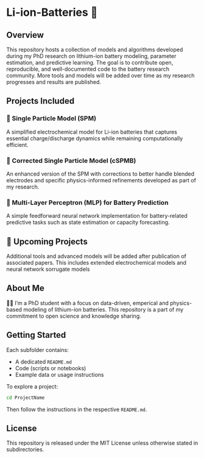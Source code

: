 # Li-ion-Batteries 🔋

## Overview
This repository hosts a collection of models and algorithms developed during my PhD research on lithium-ion battery modeling, parameter estimation, and predictive learning. The goal is to contribute open, reproducible, and well-documented code to the battery research community. More tools and models will be added over time as my research progresses and results are published.

## Projects Included

### 🔹 Single Particle Model (SPM)
A simplified electrochemical model for Li-ion batteries that captures essential charge/discharge dynamics while remaining computationally efficient.

### 🔹 Corrected Single Particle Model (cSPMB)
An enhanced version of the SPM with corrections to better handle blended electrodes and specific physics-informed refinements developed as part of my research.

### 🔹 Multi-Layer Perceptron (MLP) for Battery Prediction
A simple feedforward neural network implementation for battery-related predictive tasks such as state estimation or capacity forecasting.

## 🔄 Upcoming Projects
Additional tools and advanced models will be added after publication of associated papers. This includes extended electrochemical models and neural network sorrugate models

## About Me
👨‍🔬 I’m a PhD student with a focus on data-driven, emperical and physics-based modeling of lithium-ion batteries. This repository is a part of my commitment to open science and knowledge sharing.

## Getting Started
Each subfolder contains:
- A dedicated `README.md`
- Code (scripts or notebooks)
- Example data or usage instructions

To explore a project:
```bash
cd ProjectName
```
Then follow the instructions in the respective `README.md`.

## License
This repository is released under the MIT License unless otherwise stated in subdirectories.
